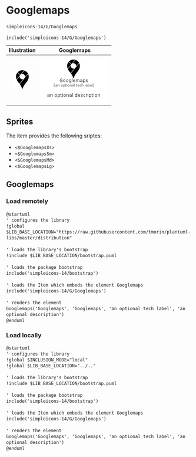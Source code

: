 # Googlemaps


```text
simpleicons-14/G/Googlemaps
```

```text
include('simpleicons-14/G/Googlemaps')
```



| Illustration | Googlemaps |
| :---: | :---: |
| ![illustration for Illustration](../../simpleicons-14/G/Googlemaps.png) | ![illustration for Googlemaps](../../simpleicons-14/G/Googlemaps.Local.png) |



## Sprites
The item provides the following sriptes:

- `<$GooglemapsXs>`
- `<$GooglemapsSm>`
- `<$GooglemapsMd>`
- `<$GooglemapsLg>`





## Googlemaps

### Load remotely
```plantuml
@startuml
' configures the library
!global $LIB_BASE_LOCATION="https://raw.githubusercontent.com/tmorin/plantuml-libs/master/distribution"

' loads the library's bootstrap
!include $LIB_BASE_LOCATION/bootstrap.puml

' loads the package bootstrap
include('simpleicons-14/bootstrap')

' loads the Item which embeds the element Googlemaps
include('simpleicons-14/G/Googlemaps')

' renders the element
Googlemaps('Googlemaps', 'Googlemaps', 'an optional tech label', 'an optional description')
@enduml
```

### Load locally
```plantuml
@startuml
' configures the library
!global $INCLUSION_MODE="local"
!global $LIB_BASE_LOCATION="../.."

' loads the library's bootstrap
!include $LIB_BASE_LOCATION/bootstrap.puml

' loads the package bootstrap
include('simpleicons-14/bootstrap')

' loads the Item which embeds the element Googlemaps
include('simpleicons-14/G/Googlemaps')

' renders the element
Googlemaps('Googlemaps', 'Googlemaps', 'an optional tech label', 'an optional description')
@enduml
```

